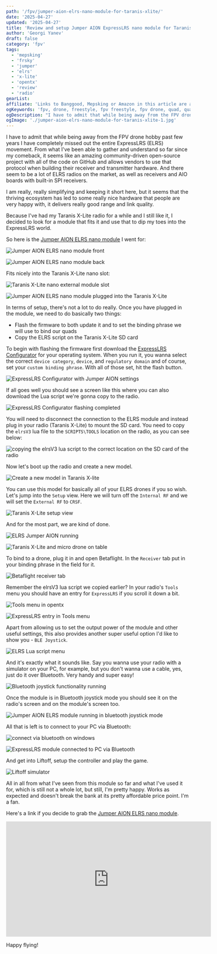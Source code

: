 ```yaml
---
path: '/fpv/jumper-aion-elrs-nano-module-for-taranis-xlite/'
date: '2025-04-27'
updated: '2025-04-27'
title: 'Review and setup Jumper AION ExpressLRS nano module for Taranis X-Lite'
author: 'Georgi Yanev'
draft: false
category: 'fpv'
tags:
  - 'mepsking'
  - 'frsky'
  - 'jumper'
  - 'elrs'
  - 'x-lite'
  - 'opentx'
  - 'review'
  - 'radio'
gearList:
affiliate: 'Links to Banggood, Mepsking or Amazon in this article are affiliate links and would support the blog if used to make a purchase.'
ogKeywords: 'fpv, drone, freestyle, fpv freestyle, fpv drone, quad, quadcopter, micro drone, micro quad, tinywhoop, mepsking, cinewhoop'
ogDescription: "I have to admit that while being away from the FPV drones hobby past few years I have completely missed out the entire ExpressLRS (ELRS) movement. From what I've been able to gather and understand so far since my comeback, it seems like an amazing community-driven open-source project with all of the code on GitHub and allows vendors to use that protocol when building their receiver and transmitter hardware. And there seem to be a lot of ELRS radios on the market, as well as receivers and AIO boards with built-in SPI receivers."
ogImage: './jumper-aion-elrs-nano-module-for-taranis-xlite-1.jpg'
---
```


I have to admit that while being away from the FPV drone hobby past few years I have completely missed out the entire ExpressLRS (ELRS) movement. From what I've been able to gather and understand so far since my comeback, it seems like an amazing community-driven open-source project with all of the code on GitHub and allows vendors to use that protocol when building their receiver and transmitter hardware. And there seem to be a lot of ELRS radios on the market, as well as receivers and AIO boards with built-in SPI receivers.

I am really, really simplifying and keeping it short here, but it seems that the thriving ecosystem has led to some really nice hardware that people are very happy with, it delivers really good range and link quality.

Because I've had my Taranis X-Lite radio for a while and I still like it, I decided to look for a module that fits it and use that to dip my toes into the ExpressLRS world.

So here is the <a href="https://www.mepsking.shop/jumper-aion-2-4ghz-nano-els-tx-module.html?inviterId=1869316794740477954&utm_source=affiliate&utm_medium=affiliate" target="_blank" rel="noopener noreferrer">Jumper AION ELRS nano module</a> I went for:

![Jumper AION ELRS nano module front](jumper-aion-elrs-nano-module-for-taranis-xlite-18.jpg)

![Jumper AION ELRS nano module back](jumper-aion-elrs-nano-module-for-taranis-xlite-19.jpg)

Fits nicely into the Taranis X-Lite nano slot:

![Taranis X-Lite nano external module slot](jumper-aion-elrs-nano-module-for-taranis-xlite-17.jpg)

![Jumper AION ELRS nano module plugged into the Taranis X-Lite](jumper-aion-elrs-nano-module-for-taranis-xlite-1.jpg)

In terms of setup, there's not a lot to do really. Once you have plugged in the module, we need to do basically two things:

- Flash the firmware to both update it and to set the binding phrase we will use to bind our quads
- Copy the ELRS script on the Taranis X-Lite SD card

To begin with flashing the firmware first download the [ExpressLRS Configurator][2] for your operating system. When you run it, you wanna select the correct `device category`, `device`, and `regulatory domain` and of course, set your `custom binding phrase`. With all of those set, hit the flash button.

![ExpressLRS Configurator with Jumper AION settings](jumper-aion-elrs-nano-module-for-taranis-xlite-2.jpg)

If all goes well you should see a screen like this where you can also download the Lua script we're gonna copy to the radio.

![ExpressLRS Configurator flashing completed](jumper-aion-elrs-nano-module-for-taranis-xlite-3.jpg)

You will need to disconnect the connection to the ELRS module and instead plug in your radio (Taranis X-Lite) to mount the SD card. You need to copy the `elrsV3` lua file to the `SCRIPTS\TOOLS` location on the radio, as you can see below:

![copying the elrsV3 lua script to the correct location on the SD card of the radio](jumper-aion-elrs-nano-module-for-taranis-xlite-4.jpg)

Now let's boot up the radio and create a new model.

![Create a new model in Taranis X-lite](jumper-aion-elrs-nano-module-for-taranis-xlite-10.jpg)

You can use this model for basically all of your ELRS drones if you so wish. Let's jump into the `Setup` view. Here we will turn off the `Internal RF` and we will set the `External RF` to `CRSF`.

![Taranis X-Lite setup view](jumper-aion-elrs-nano-module-for-taranis-xlite-6.jpg)

And for the most part, we are kind of done.

![ELRS Jumper AION running](jumper-aion-elrs-nano-module-for-taranis-xlite-5.jpg)

![Taranis X-Lite and micro drone on table](jumper-aion-elrs-nano-module-for-taranis-xlite-9.jpg)

To bind to a drone, plug it in and open Betaflight. In the `Receiver` tab put in your binding phrase in the field for it.

![Betaflight receiver tab](jumper-aion-elrs-nano-module-for-taranis-xlite-22.jpg)

Remember the elrsV3 lua script we copied earlier? In your radio's `Tools` menu you should have an entry for `ExpressLRS` if you scroll it down a bit.

![Tools menu in opentx](jumper-aion-elrs-nano-module-for-taranis-xlite-12.jpg)

![ExpressLRS entry in Tools menu](jumper-aion-elrs-nano-module-for-taranis-xlite-13.jpg)

Apart from allowing us to set the output power of the module and other useful settings, this also provides another super useful option I'd like to show you - `BLE Joystick`.

![ELRS Lua script menu](jumper-aion-elrs-nano-module-for-taranis-xlite-14.jpg)

And it's exactly what it sounds like. Say you wanna use your radio with a simulator on your PC, for example, but you don't wanna use a cable, yes, just do it over Bluetooth. Very handy and super easy!

![Bluetooth joystick functionality running](jumper-aion-elrs-nano-module-for-taranis-xlite-15.jpg)

Once the module is in Bluetooth joystick mode you should see it on the radio's screen and on the module's screen too.

![Jumper AION ELRS module running in bluetooth joystick mode](jumper-aion-elrs-nano-module-for-taranis-xlite-16.jpg)

All that is left is to connect to your PC via Bluetooth:

![connect via bluetooth on windows](jumper-aion-elrs-nano-module-for-taranis-xlite-23.png)

![ExpressLRS module connected to PC via Bluetooth](jumper-aion-elrs-nano-module-for-taranis-xlite-24.png)

And get into Liftoff, setup the controller and play the game.

![Liftoff simulator](jumper-aion-elrs-nano-module-for-taranis-xlite-21.jpg)

All in all from what I've seen from this module so far and what I've used it for, which is still not a whole lot, but still, I'm pretty happy. Works as expected and doesn't break the bank at its pretty affordable price point. I'm a fan.

Here's a link if you decide to grab the <a href="https://www.mepsking.shop/jumper-aion-2-4ghz-nano-els-tx-module.html?inviterId=1869316794740477954&utm_source=affiliate&utm_medium=affiliate" target="_blank" rel="noopener noreferrer">Jumper AION ELRS nano module</a>.

<div style="text-align: center">
 <iframe width="560" height="315" src="https://www.youtube.com/embed/j_qc6SrCIWc?rel=0" frameBorder="0" allowFullScreen title="Mepsking 65mm micro drone kit flight 4"></iframe>
</div>

Happy flying!

[0]: Linkslist
[2]: https://github.com/ExpressLRS/ExpressLRS-Configurator/releases
